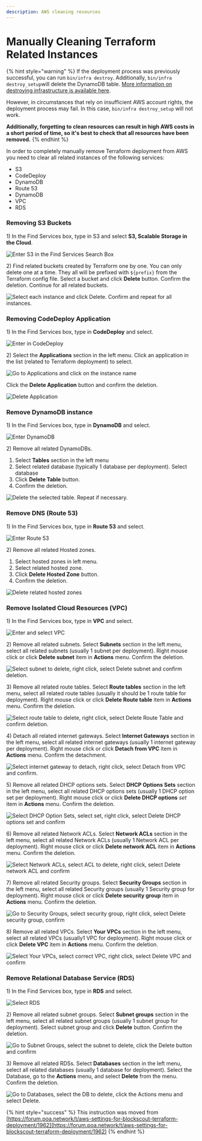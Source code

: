 ```yaml
---
description: AWS cleaning resources
---
```


# Manually Cleaning Terraform Related Instances

{% hint style="warning" %}
If the deployment process was previously successful, you can run  `bin/infra destroy`. Additionally, `bin/infra destroy_setup`will delete the DynamoDB table. [More information on destroying infrastructure is available here](../destroying-provisioned-infrastructure.md).

However, in circumstances that rely on insufficient AWS account rights, the deployment process may fail. In this case, `bin/infra destroy_setup` will not work.&#x20;

**Additionally, forgetting to clean resources can result in high AWS costs in a short period of time, so it's best to check that all resources have been removed.**&#x20;
{% endhint %}

In order to completely manually remove Terraform deployment from AWS you need to clear all related instances of the following services:

* S3
* CodeDeploy
* DynamoDB
* Route 53
* DynamoDB
* VPC
* RDS

### Removing S3 Buckets

1\) In the Find Services box, type in S3 and select **S3, Scalable Storage in the Cloud**.

![Enter S3 in the Find Services Search Box](<../../../.gitbook/assets/Search S3.png>)

2\) Find related buckets created by Terraform one by one. You can only delete one at a time. They all will be prefixed with `${prefix}` from the Terraform config file. Select a bucket and click **Delete** button. Confirm the deletion. Continue for all related buckets.

![Select each instance and click Delete. Confirm and repeat for all instances.](../../../.gitbook/assets/delete-bucket.png)

### Removing CodeDeploy Application

1\) In the Find Services box, type in **CodeDeploy** and select.

![Enter in CodeDeploy](<../../../.gitbook/assets/select code deploy.png>)

2\) Select the **Applications** section in the left menu. Click an application in the list (related to Terraform deployment) to select.&#x20;

![Go to Applications and click on the instance name](<../../../.gitbook/assets/select application name.png>)

Click the **Delete Application** button and confirm the deletion.

![Delete Application](<../../../.gitbook/assets/delete application2.png>)

### Remove DynamoDB instance

1\) In the Find Services box, type in **DynamoDB** and select.

![Enter DynamoDB](../../../.gitbook/assets/DynamoDB1.png)

2\) Remove all related DynamoDBs.&#x20;

1. Select **Tables** section in the left menu
2. Select related database (typically 1 database per deployment). Select database
3. &#x20;Click **Delete Table** button.&#x20;
4. Confirm the deletion.

![Delete the selected table. Repeat if necessary.](../../../.gitbook/assets/deletedynamo.png)

### Remove DNS (Route 53)

1\)  In the Find Services box, type in **Route 53** and select.

![Enter Route 53](../../../.gitbook/assets/R531.png)

2\) Remove all related Hosted zones.&#x20;

1. Select hosted zones in left menu.
2. Select related hosted zone.
3. Click **Delete Hosted Zone** button.&#x20;
4. Confirm the deletion.

![Delete related hosted zones](../../../.gitbook/assets/delete\_zones.png)

### Remove Isolated Cloud Resources (VPC)

1\) In the Find Services box, type in **VPC** and select.

![Enter and select VPC](../../../.gitbook/assets/VPC1.png)

2\) Remove all related subnets. Select **Subnets** section in the left menu, select all related subnets (usually 1 subnet per deployment). Right mouse click or click **Delete subnet** item in **Actions** menu. Confirm the deletion.

![Select subnet to delete, right click, select Delete subnet and confirm deletion.](../../../.gitbook/assets/delete\_subnet.png)

3\) Remove all related route tables. Select **Route tables** section in the left menu, select all related route tables (usually it should be 1 route table for deployment). Right mouse click or click **Delete Route table** item in **Actions** menu. Confirm the deletion.

![Select route table to delete, right click, select Delete Route Table and confirm deletion.](../../../.gitbook/assets/delete\_route\_table.png)

4\) Detach all related internet gateways. Select **Internet Gateways** section in the left menu, select all related internet gateways (usually 1 internet gateway per deployment). Right mouse click or click **Detach from VPC** item in **Actions** menu. Confirm the detachment.

![Select internet gateway to detach, right click, select Detach from VPC and confirm.](../../../.gitbook/assets/detachfromvpc.png)

5\) Remove all related DHCP options sets. Select **DHCP Options Sets** section in the left menu, select all related DHCP options sets (usually  1 DHCP option set per deployment). Right mouse click or click **Delete DHCP options** _set_ item in **Actions** menu. Confirm the deletion.

![Select DHCP Option Sets, select set, right click, select Delete DHCP options set and confirm](<../../../.gitbook/assets/DHCP options set.png>)

6\) Remove all related Network ACLs. Select **Network ACLs** section in the left menu, select all related Network ACLs (usually 1 Network ACL per deployment). Right mouse click or click **Delete network ACL** item in **Actions** menu. Confirm the deletion.

![Select Network ACLs, select ACL to delete, right click, select Delete network ACL and confirm](<../../../.gitbook/assets/delete network acl.png>)

7\) Remove all related Security groups. Select **Security Groups** section in the left menu, select all related Security groups (usually 1 Security group for deployment). Right mouse click or click **Delete security group** item in **Actions** menu. Confirm the deletion.

![Go to Security Groups, select security group, right click, select Delete security group, confirm](../../../.gitbook/assets/deletesecuritygroup.png)

8\) Remove all related VPCs. Select **Your VPCs** section in the left menu, select all related VPCs (usually1 VPC for deployment). Right mouse click or click **Delete VPC** item in **Actions** menu. Confirm the deletion.

![Select Your VPCs, select correct VPC, right click, select Delete VPC and confirm](../../../.gitbook/assets/delete\_vpc.png)

### Remove Relational Database Service (RDS)

1\)  In the Find Services box, type in **RDS** and select.

![Select RDS](../../../.gitbook/assets/RDS1.png)

2\) Remove all related subnet groups. Select **Subnet groups** section in the left menu, select all related subnet groups (usually  1 subnet group for deployment). Select subnet group and click **Delete** button. Confirm the deletion.

![Go to Subnet Groups, select the subnet to delete, click the Delete button and confirm](../../../.gitbook/assets/delete\_subnet\_groups.png)

3\) Remove all related RDSs. Select **Databases** section in the left menu, select all related databases (usually 1 database for deployment). Select the Database, go to the **Actions** menu, and select **Delete** from the menu. Confirm the deletion.

![Go to Databases, select the DB to delete, click the Actions menu and select Delete.](../../../.gitbook/assets/remove\_db.png)

{% hint style="success" %}
This instruction was moved from [https://forum.poa.network/t/aws-settings-for-blockscout-terraform-deployment/1962](https://forum.poa.network/t/aws-settings-for-blockscout-terraform-deployment/1962)
{% endhint %}
